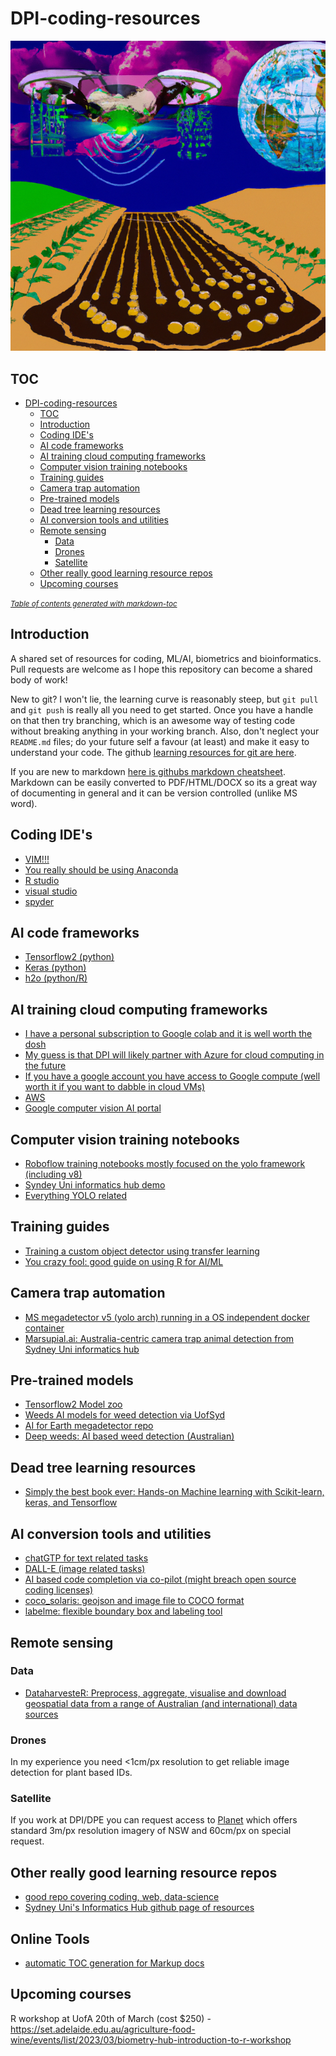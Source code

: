 # DPI-coding-resources

![tmp logo](digital.png)

## TOC  

- [DPI-coding-resources](#dpi-coding-resources)
  * [TOC](#toc)
  * [Introduction](#introduction)
  * [Coding IDE's](#coding-ide-s)
  * [AI code frameworks](#ai-code-frameworks)
  * [AI training cloud computing frameworks](#ai-training-cloud-computing-frameworks)
  * [Computer vision training notebooks](#computer-vision-training-notebooks)
  * [Training guides](#training-guides)
  * [Camera trap automation](#camera-trap-automation)
  * [Pre-trained models](#pre-trained-models)
  * [Dead tree learning resources](#dead-tree-learning-resources)
  * [AI conversion tools and utilities](#ai-conversion-tools-and-utilities)
  * [Remote sensing](#remote-sensing)
    + [Data](#data)
    + [Drones](#drones)
    + [Satellite](#satellite)
  * [Other really good learning resource repos](#other-really-good-learning-resource-repos)
  * [Upcoming courses](#upcoming-courses)

<small><i><a href='http://ecotrust-canada.github.io/markdown-toc/'>Table of contents generated with markdown-toc</a></i></small>


## Introduction  
A shared set of resources for coding, ML/AI, biometrics and bioinformatics. Pull requests are welcome as I hope this repository can become a shared body of work!   

New to git? I won't lie, the learning curve is reasonably steep, but `git pull` and `git push` is really all you need to get started. Once you have a handle on that then try branching, which is an awesome way of testing code without breaking anything in your working branch. Also, don't neglect your `README.md` files; do your future self a favour (at least) and make it easy to understand your code. The github [learning resources for git are here](https://github.com/git-guides).  

If you are new to markdown [here is githubs markdown cheatsheet](https://github.com/adam-p/markdown-here/wiki/Markdown-Cheatsheet). Markdown can be easily converted to PDF/HTML/DOCX so its a great way of documenting in general and it can be version controlled (unlike MS word).     


## Coding IDE's    
- [VIM!!!](https://www.vim.org/)
- [You really should be using Anaconda](https://www.anaconda.com/products/distribution)
- [R studio](https://en.wikipedia.org/wiki/RStudio)
- [visual studio](https://code.visualstudio.com/)
- [spyder](https://www.spyder-ide.org/)

## AI code frameworks  
- [Tensorflow2 (python)](https://www.tensorflow.org/tutorials/quickstart/beginner)
- [Keras (python)](https://keras.io/)
- [h2o (python/R)](https://h2o.ai/)

## AI training cloud computing frameworks  
- [I have a personal subscription to Google colab and it is well worth the dosh](https://colab.research.google.com/)
- [My guess is that DPI will likely partner with Azure for cloud computing in the future](https://azure.microsoft.com/en-au)
- [If you have a google account you have access to Google compute (well worth it if you want to dabble in cloud VMs)](https://cloud.google.com/compute)
- [AWS](https://aws.amazon.com/free/?trk=f181118c-0869-454a-84d2-63d0cf7146e3&sc_channel=ps&s_kwcid=AL!4422!3!638125895456!e!!g!!aws&ef_id=Cj0KCQiA8aOeBhCWARIsANRFrQHlHuQEGtcbEhbitpeLgPixLBLXlilRFYkeC998yq7ExTsAC1jT-U8aAp0pEALw_wcB:G:s&s_kwcid=AL!4422!3!638125895456!e!!g!!aws&all-free-tier.sort-by=item.additionalFields.SortRank&all-free-tier.sort-order=asc&awsf.Free%20Tier%20Types=*all&awsf.Free%20Tier%20Categories=*all)
- [Google computer vision AI portal](https://cloud.google.com/vision/)

## Computer vision training notebooks  
- [Roboflow training notebooks mostly focused on the yolo framework (including v8)](https://github.com/roboflow/notebooks)
- [Syndey Uni informatics hub demo](https://github.com/Sydney-Informatics-Hub/cv-demo)
- [Everything YOLO related](https://github.com/hlydecker/yolov5)


## Training guides  
- [Training a custom object detector using transfer learning](https://tensorflow-object-detection-api-tutorial.readthedocs.io/en/latest/training.html)
- [You crazy fool: good guide on using R for AI/ML](https://github.com/hlydecker/MLWIC)

## Camera trap automation  
- [MS megadetector v5 (yolo arch) running in a OS independent docker container](https://github.com/Sydney-Informatics-Hub/megadetector-contained)
- [Marsupial.ai: Australia-centric camera trap animal detection from Sydney Uni informatics hub](https://github.com/Sydney-Informatics-Hub/marsupial)

## Pre-trained models  
- [Tensorflow2 Model zoo](https://github.com/tensorflow/models/blob/master/research/object_detection/g3doc/tf2_detection_zoo.md)
- [Weeds AI models for weed detection via UofSyd](https://github.com/hlydecker/Weed-AI)
- [AI for Earth megadetector repo](https://github.com/hlydecker/CameraTraps)
- [Deep weeds: AI based weed detection (Australian)](https://github.com/hlydecker/DeepWeeds)

## Dead tree learning resources  
- [Simply the best book ever: Hands-on Machine learning with Scikit-learn, keras, and Tensorflow](https://www.amazon.com.au/Hands-Machine-Learning-Scikit-Learn-TensorFlow/dp/1492032646/ref=asc_df_1492032646/?tag=googleshopdsk-22&linkCode=df0&hvadid=341743255824&hvpos=&hvnetw=g&hvrand=6660020724196997058&hvpone=&hvptwo=&hvqmt=&hvdev=c&hvdvcmdl=&hvlocint=&hvlocphy=1000286&hvtargid=pla-523968811896&psc=1)

## AI conversion tools and utilities  
- [chatGTP for text related tasks](https://openai.com/blog/chatgpt/)
- [DALL-E (image related tasks)](https://openai.com/blog/dall-e/)
- [AI based code completion via co-pilot (might breach open source coding licenses)](https://github.com/features/copilot)
- [coco_solaris: geojson and image file to COCO format](https://github.com/Sydney-Informatics-Hub/coco_solaris)
- [labelme: flexible boundary box and labeling tool](https://github.com/hlydecker/labelme)

## Remote sensing   

### Data  
- [DataharvesteR: Preprocess, aggregate, visualise and download geospatial data from a range of Australian (and international) data sources](https://github.com/Sydney-Informatics-Hub/dataharvester)
### Drones  
In my experience you need <1cm/px resolution to get reliable image detection for plant based IDs.  

### Satellite   
If you work at DPI/DPE you can request access to [Planet](https://www.planet.com/) which offers standard 3m/px resolution imagery of NSW and 60cm/px on special request.  

## Other really good learning resource repos
- [good repo covering coding, web, data-science](https://github.com/lauragift21/awesome-learning-resources)
- [Sydney Uni's Informatics Hub github page of resources](https://github.com/Sydney-Informatics-Hub)

## Online Tools
- [automatic TOC generation for Markup docs](https://ecotrust-canada.github.io/markdown-toc/)

## Upcoming courses
R workshop at UofA 20th of March (cost $250) - https://set.adelaide.edu.au/agriculture-food-wine/events/list/2023/03/biometry-hub-introduction-to-r-workshop
